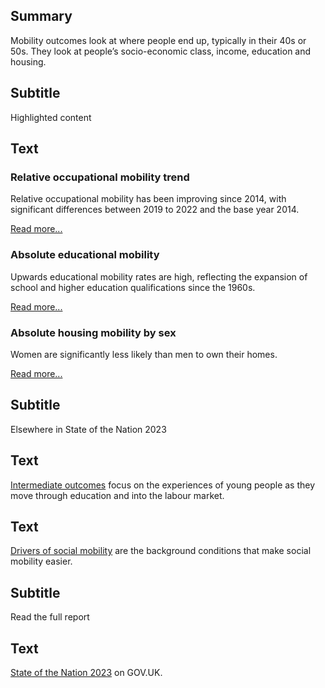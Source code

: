 ## Summary
Mobility outcomes look at where people end up, typically in their 40s or 50s. They look at people’s socio-economic class, income, education and housing.

## Subtitle
Highlighted content

## Text
<div class="grid grid3 grid-domain">
    <div class="govuk-body">
        <h3 class="govuk-heading-s">Relative occupational mobility trend</h3>
        <div class="chart-container" aria-hidden="true">
            <div id="chart1"></div>
        </div>
        <script>
            new Chart(
                'chart1',
                `${location.protocol}//${location.host}/static/data/indicators/MO12_overview-20230623.csv`,
                { "height": 200, "type": "liney", "xkey": "Time_period", "ykey": "Value", "zkey": "Area_name", "sort": "Time_period", "scale": "%", "xgrid": false, "ygrid": true, "xticks": -2, "yticks": 2, "legend": false, "colourScheme": ["#5694ca"], "range": [-0.035, 0.005], "margin": [0, 0, 0, 0], "maxLabelLength": 60 }
            )
        </script>
        <p class="govuk-body">Relative occupational mobility has been improving since 2014, with significant differences between 2019 to 2022 and the base year 2014.</p>
        <a href="/mobility_outcomes/occupation/relative_occupational_mobility" class="govuk-link">Read more...</a>
    </div>
    <div class="govuk-body">
        <h3 class="govuk-heading-s">Absolute educational mobility</h3>
        <div class="chart-container" aria-hidden="true">
            <div id="chart2"></div>
        </div>
        <script>
            new Chart(
                'chart2',
                `${location.protocol}//${location.host}/static/data/indicators/MO31_overview_total-20230601.csv`,
                { "height": 200, "type": "bary", "xkey": "SEB", "ykey": "Value", "zkey": "Category", "scale": "%", "multiply": 100, "xgrid": false, "ygrid": true, "xticks": -1, "yticks": 2, "legend": false, "colourScheme": ["#d53880", "#4c2c92", "#d4351c", "#5694ca"], "margin": [0, 0, 0, 0], "maxLabelLength": 50, "labelColour": "#fff" }
            )
        </script>
        <p class="govuk-body">Upwards educational mobility rates are high, reflecting the expansion of school and higher education qualifications since the 1960s.</p>
        <a href="/mobility_outcomes/education/absolute_educational_mobility" class="govuk-link">Read more...</a>
    </div>
    <div class="govuk-body">
        <h3 class="govuk-heading-s">Absolute housing mobility by sex</h3>
        <div class="chart-container" aria-hidden="true">
            <div id="chart3"></div>
        </div>
        <script>
            new Chart(
                'chart3',
                `${location.protocol}//${location.host}/static/data/indicators/MO41_gender-20230503.csv`,
                { "height": 200, "type": "bary", "xkey": "SEB", "ykey": "Value", "group": "Sex", "sort": "SEB", "scale": "%", "xgrid": false, "ygrid": true, "yticks": 2, "legend": false, "colourScheme": ["#5694ca", "#d4351c"], "margin": [0, 0, 0, 0], "maxLabelLength": 40 }
            )
        </script>
        <p class="govuk-body">Women are significantly less likely than men to own their homes.</p>
        <a href="/mobility_outcomes/housing/absolute_housing_mobility" class="govuk-link">Read more...</a>
    </div>
</div>

## Subtitle
Elsewhere in State of the Nation 2023

## Text
<a href="/intermediate_outcomes" class="govuk-link">Intermediate outcomes</a> focus on the experiences of young people as they move through education and into the labour market.

## Text
<a href="/drivers_of_mobility" class="govuk-link">Drivers of social mobility</a> are the background conditions that make social mobility easier.

## Subtitle
Read the full report

## Text
<a href="#" class="govuk-link">State of the Nation 2023</a> on GOV.UK.

